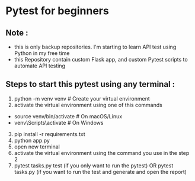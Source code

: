# Pytest for beginners

## Note :
- this is only backup repositories. I'm starting to learn API test using Python in my free time
- this Repository contain custom Flask app, and custom Pytest scripts to automate API testing

## Steps to start this pytest using any terminal :
1. python -m venv venv       # Create your virtual environment
2. activate the virtual environment using one of this commands
- source venv/bin/activate  # On macOS/Linux
- venv\Scripts\activate      # On Windows
3. pip install -r requirements.txt
4. python app.py
5. open new terminal
6. activate the virtual environment using the command you use in the step 2
7. pytest tasks.py test (if you only want to run the pytest) OR pytest tasks.py (if you want to run the test and generate and open the report)
